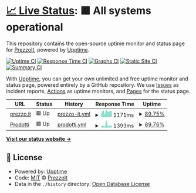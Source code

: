 # [📈 Live Status](https://PrezzoIt.github.io/status): <!--live status--> **🟩 All systems operational**

This repository contains the open-source uptime monitor and status page for [PrezzoIt](https://PrezzoIt.github.io/status), powered by [Upptime](https://github.com/upptime/upptime).

[![Uptime CI](https://github.com/koj-co/upptime/workflows/Uptime%20CI/badge.svg)](https://github.com/koj-co/upptime/actions?query=workflow%3A%22Uptime+CI%22)
[![Response Time CI](https://github.com/koj-co/upptime/workflows/Response%20Time%20CI/badge.svg)](https://github.com/koj-co/upptime/actions?query=workflow%3A%22Response+Time+CI%22)
[![Graphs CI](https://github.com/koj-co/upptime/workflows/Graphs%20CI/badge.svg)](https://github.com/koj-co/upptime/actions?query=workflow%3A%22Graphs+CI%22)
[![Static Site CI](https://github.com/koj-co/upptime/workflows/Static%20Site%20CI/badge.svg)](https://github.com/koj-co/upptime/actions?query=workflow%3A%22Static+Site+CI%22)
[![Summary CI](https://github.com/koj-co/upptime/workflows/Summary%20CI/badge.svg)](https://github.com/koj-co/upptime/actions?query=workflow%3A%22Summary+CI%22)

With [Upptime](https://upptime.js.org), you can get your own unlimited and free uptime monitor and status page, powered entirely by a GitHub repository. We use [Issues](https://github.com/PrezzoIt/status/issues) as incident reports, [Actions](https://github.com/PrezzoIt/status/actions) as uptime monitors, and [Pages](https://PrezzoIt.github.io/status) for the status page.

<!--start: status pages-->
<!-- This summary is generated by Upptime (https://github.com/upptime/upptime) -->
<!-- Do not edit this manually, your changes will be overwritten -->
<!-- prettier-ignore -->
| URL | Status | History | Response Time | Uptime |
| --- | ------ | ------- | ------------- | ------ |
| <img alt="" src="https://favicons.githubusercontent.com/prezzo.it" height="13"> [prezzo.it](https://prezzo.it/) | 🟩 Up | [prezzo-it.yml](https://github.com/PrezzoIt/status/commits/master/history/prezzo-it.yml) | <details><summary><img alt="Response time graph" src="./graphs/prezzo-it/response-time-week.png" height="20"> 1171ms</summary><br><a href="https://prezzoit.github.io/status/history/prezzo-it"><img alt="Response time 1569" src="https://img.shields.io/endpoint?url=https%3A%2F%2Fraw.githubusercontent.com%2FPrezzoIt%2Fstatus%2Fmaster%2Fapi%2Fprezzo-it%2Fresponse-time.json"></a><br><a href="https://prezzoit.github.io/status/history/prezzo-it"><img alt="24-hour response time 1168" src="https://img.shields.io/endpoint?url=https%3A%2F%2Fraw.githubusercontent.com%2FPrezzoIt%2Fstatus%2Fmaster%2Fapi%2Fprezzo-it%2Fresponse-time-day.json"></a><br><a href="https://prezzoit.github.io/status/history/prezzo-it"><img alt="7-day response time 1171" src="https://img.shields.io/endpoint?url=https%3A%2F%2Fraw.githubusercontent.com%2FPrezzoIt%2Fstatus%2Fmaster%2Fapi%2Fprezzo-it%2Fresponse-time-week.json"></a><br><a href="https://prezzoit.github.io/status/history/prezzo-it"><img alt="30-day response time 1569" src="https://img.shields.io/endpoint?url=https%3A%2F%2Fraw.githubusercontent.com%2FPrezzoIt%2Fstatus%2Fmaster%2Fapi%2Fprezzo-it%2Fresponse-time-month.json"></a><br><a href="https://prezzoit.github.io/status/history/prezzo-it"><img alt="1-year response time 1569" src="https://img.shields.io/endpoint?url=https%3A%2F%2Fraw.githubusercontent.com%2FPrezzoIt%2Fstatus%2Fmaster%2Fapi%2Fprezzo-it%2Fresponse-time-year.json"></a></details> | <details><summary><a href="https://prezzoit.github.io/status/history/prezzo-it">89.75%</a></summary><a href="https://prezzoit.github.io/status/history/prezzo-it"><img alt="All-time uptime 93.82%" src="https://img.shields.io/endpoint?url=https%3A%2F%2Fraw.githubusercontent.com%2FPrezzoIt%2Fstatus%2Fmaster%2Fapi%2Fprezzo-it%2Fuptime.json"></a><br><a href="https://prezzoit.github.io/status/history/prezzo-it"><img alt="24-hour uptime 100.00%" src="https://img.shields.io/endpoint?url=https%3A%2F%2Fraw.githubusercontent.com%2FPrezzoIt%2Fstatus%2Fmaster%2Fapi%2Fprezzo-it%2Fuptime-day.json"></a><br><a href="https://prezzoit.github.io/status/history/prezzo-it"><img alt="7-day uptime 89.75%" src="https://img.shields.io/endpoint?url=https%3A%2F%2Fraw.githubusercontent.com%2FPrezzoIt%2Fstatus%2Fmaster%2Fapi%2Fprezzo-it%2Fuptime-week.json"></a><br><a href="https://prezzoit.github.io/status/history/prezzo-it"><img alt="30-day uptime 93.82%" src="https://img.shields.io/endpoint?url=https%3A%2F%2Fraw.githubusercontent.com%2FPrezzoIt%2Fstatus%2Fmaster%2Fapi%2Fprezzo-it%2Fuptime-month.json"></a><br><a href="https://prezzoit.github.io/status/history/prezzo-it"><img alt="1-year uptime 93.82%" src="https://img.shields.io/endpoint?url=https%3A%2F%2Fraw.githubusercontent.com%2FPrezzoIt%2Fstatus%2Fmaster%2Fapi%2Fprezzo-it%2Fuptime-year.json"></a></details>
| <img alt="" src="https://favicons.githubusercontent.com/prodotti.prezzo.it" height="13"> [Prodotti](https://prodotti.prezzo.it/) | 🟩 Up | [prodotti.yml](https://github.com/PrezzoIt/status/commits/master/history/prodotti.yml) | <details><summary><img alt="Response time graph" src="./graphs/prodotti/response-time-week.png" height="20"> 1393ms</summary><br><a href="https://prezzoit.github.io/status/history/prodotti"><img alt="Response time 1675" src="https://img.shields.io/endpoint?url=https%3A%2F%2Fraw.githubusercontent.com%2FPrezzoIt%2Fstatus%2Fmaster%2Fapi%2Fprodotti%2Fresponse-time.json"></a><br><a href="https://prezzoit.github.io/status/history/prodotti"><img alt="24-hour response time 1021" src="https://img.shields.io/endpoint?url=https%3A%2F%2Fraw.githubusercontent.com%2FPrezzoIt%2Fstatus%2Fmaster%2Fapi%2Fprodotti%2Fresponse-time-day.json"></a><br><a href="https://prezzoit.github.io/status/history/prodotti"><img alt="7-day response time 1393" src="https://img.shields.io/endpoint?url=https%3A%2F%2Fraw.githubusercontent.com%2FPrezzoIt%2Fstatus%2Fmaster%2Fapi%2Fprodotti%2Fresponse-time-week.json"></a><br><a href="https://prezzoit.github.io/status/history/prodotti"><img alt="30-day response time 1675" src="https://img.shields.io/endpoint?url=https%3A%2F%2Fraw.githubusercontent.com%2FPrezzoIt%2Fstatus%2Fmaster%2Fapi%2Fprodotti%2Fresponse-time-month.json"></a><br><a href="https://prezzoit.github.io/status/history/prodotti"><img alt="1-year response time 1675" src="https://img.shields.io/endpoint?url=https%3A%2F%2Fraw.githubusercontent.com%2FPrezzoIt%2Fstatus%2Fmaster%2Fapi%2Fprodotti%2Fresponse-time-year.json"></a></details> | <details><summary><a href="https://prezzoit.github.io/status/history/prodotti">89.76%</a></summary><a href="https://prezzoit.github.io/status/history/prodotti"><img alt="All-time uptime 93.72%" src="https://img.shields.io/endpoint?url=https%3A%2F%2Fraw.githubusercontent.com%2FPrezzoIt%2Fstatus%2Fmaster%2Fapi%2Fprodotti%2Fuptime.json"></a><br><a href="https://prezzoit.github.io/status/history/prodotti"><img alt="24-hour uptime 100.00%" src="https://img.shields.io/endpoint?url=https%3A%2F%2Fraw.githubusercontent.com%2FPrezzoIt%2Fstatus%2Fmaster%2Fapi%2Fprodotti%2Fuptime-day.json"></a><br><a href="https://prezzoit.github.io/status/history/prodotti"><img alt="7-day uptime 89.76%" src="https://img.shields.io/endpoint?url=https%3A%2F%2Fraw.githubusercontent.com%2FPrezzoIt%2Fstatus%2Fmaster%2Fapi%2Fprodotti%2Fuptime-week.json"></a><br><a href="https://prezzoit.github.io/status/history/prodotti"><img alt="30-day uptime 93.72%" src="https://img.shields.io/endpoint?url=https%3A%2F%2Fraw.githubusercontent.com%2FPrezzoIt%2Fstatus%2Fmaster%2Fapi%2Fprodotti%2Fuptime-month.json"></a><br><a href="https://prezzoit.github.io/status/history/prodotti"><img alt="1-year uptime 93.72%" src="https://img.shields.io/endpoint?url=https%3A%2F%2Fraw.githubusercontent.com%2FPrezzoIt%2Fstatus%2Fmaster%2Fapi%2Fprodotti%2Fuptime-year.json"></a></details>

<!--end: status pages-->

[**Visit our status website →**](https://PrezzoIt.github.io/status)

## 📄 License

- Powered by: [Upptime](https://github.com/upptime/upptime)
- Code: [MIT](./LICENSE) © [PrezzoIt](https://PrezzoIt.github.io/status)
- Data in the `./history` directory: [Open Database License](https://opendatacommons.org/licenses/odbl/1-0/)
